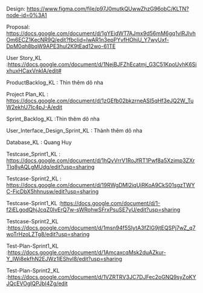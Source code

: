Design: https://www.figma.com/file/p97J0mutkQUwwZhzG96obC/KLTN?node-id=0%3A1

Proposal: https://docs.google.com/document/d/1gYEidWT7AJmx9d56mM6gq1vlRJIvhOm6ECZ1KecNR9Q/edit?fbclid=IwAR1n3epPYvfHOhiU_Y7wyUxf-DpM0qh8bqW9APE3hul2K9tEad12wo-61TE

User Story_KL :https://docs.google.com/document/d/1NejBJFZhEcatmj_G3C51KpoUvhK6SixhuxHCaxVnkIA/edit#

ProductBacklog_KL : Thìn thêm dô nha 

Project Plan_KL : https://docs.google.com/document/d/1zGEfb02bkzrneASI5qHf3eJQ2W_TuW2ekhU7Ic4pJ-A/edit

Sprint_Backlog_KL :Thìn thêm dô nha 

User_Interface_Design_Sprint_KL : Thành thêm dô nha 

Database_KL : Quang Huy 

Testcase_Sprint1_KL : https://docs.google.com/document/d/1hQyVrrV1RoJfRT1Pwf8a5Xzimp3ZXrTIq8yAQLgMUdg/edit?usp=sharing

Testcase-Sprint2_KL : https://docs.google.com/document/d/19RWgDMI2iqUjRKoA9CkS01sgzTWYC-FicDbX5hhnusw/edit?usp=sharing

Testcase-Sprint1_KL :https://docs.google.com/document/d/1-f2iELgodQhjJcqZ0IvErQ7w-sWRohwSFrxPsuSE7yU/edit?usp=sharing

Testcase-Sprint2_KL :https://docs.google.com/document/d/1msn94f5SIytA3fZIG9jtEQSPj7wZ_q7woTrHzoLZTg8/edit?usp=sharing

Test-Plan-Sprint1_KL :https://docs.google.com/document/d/1AmcaxcqMsk2duAZkur-Y_IWi8ekfhN2EJWz1lEShvl8/edit?usp=sharing

Test-Plan-Sprint2_KL :https://docs.google.com/document/d/1VZRTRV3JC7DJFec2oGNQ9syZoKYJQcEVOgIQPJbI4Zg/edit





